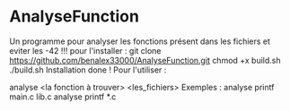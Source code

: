 # AnalyseFunction
Un programme pour analyser les fonctions présent dans les fichiers et eviter les -42 !!!
pour l'installer : 
git clone https://github.com/benalex33000/AnalyseFunction.git
chmod +x build.sh
./build.sh
Installation done !
Pour l'utiliser : 

analyse <la fonction à trouver> <les_fichiers>
Exemples :
analyse printf main.c lib.c
analyse printf *.c
